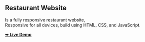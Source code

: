 <h2>Restaurant Website</h2>

Is a fully responsive restaurant website, <br />Responsive for all devices, build using HTML, CSS, and JavaScript.

<a href=""><strong>➥ Live Demo</strong></a>
